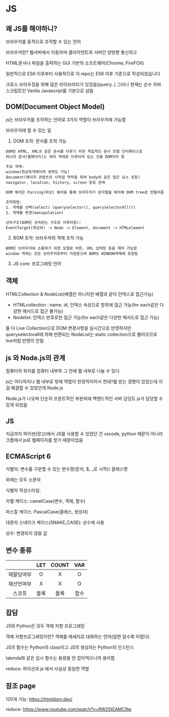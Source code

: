 # JS
## 왜 JS를 해야하니?

브라우저를 동적으로 조작할 수 있는 언어

브라우저란? 웹서버에서 이동하며 클라이언트와 서버간 양방향 통신하고

HTML문서나 파일을 출력하는 GUI 기반의 소프트웨어(Chrome, FireFOX)

일반적으로 ES6 이후부터 사용하므로 이 repo는 ES6 이후 기준으로 작성되었습니다

크로스 브라우징을 위해 많은 라이브러리가 있었음(jquery..) 그러나 현재는 순수 자바스크립트인 Vanila Javascript를 기본으로 삼음 



## DOM(Document Object Model)

js는 브라우저를 조작하는 언어로 3가지 역할이 브라우저에 가능함

브라우저에 할 수 있는 일

1. DOM 조작: 문서를 조작 가능

```
DOM은 HTML, XML과 같은 문서를 다루기 위한 독립적인 문서 모델 인터페이스로
하나의 문서(웹페이지)는 여러 객체로 이루어져 있는 것을 DOM이라 함

주요 객체:
window(최상위객체이며 생략도 가능)
document(페이지 콘텐츠의 시작점 역학을 하며 body와 같은 많은 요소 포함)
navigator, location, history, screen 등등 존재

DOM 해석은 Parsing(파싱) 해석을 통해 브라우저가 문자열을 해석해 DOM tree로 만들어줌

조작방법:
1. 객체를 선택(select) (queryselector(), queryselectorAll())
2. 객체를 변경(manipulation)

상속구조(DOM은 상속받는 구조로 이루어짐):
EventTarget(최상위) -> Node -> Element, document -> HTMLelement
```

2. BOM 조작: 브라우저의 객체 조작 가능

```
BOM은 브라우저와 소통하기 위한 모델로 버튼, URL 입력창 등을 제어 가능함 
window 객체는 모든 브라우저로부터 지원받으며 BOM도 WINDOW객체에 포함됨
```


3. JS core: 프로그래밍 언어





## 객체

HTMLCollection & NodeList(배열은 아니지만 배열과 같이 인덱스로 접근가능)

- HTMLcollection : name, id, 인덱스 속성으로 항목에 접근 가능(for each같은 다양한 메서드로 접근 불가능)
- Nodelist: 인덱스 번호로만 접근 가능(for each같은 다양한 메서드로 접근 가능)

둘 다 Live Collection으로 DOM 변경사항을 실시간으로 반영하지만 queryselectorall에 의해 반환되는 NodeList는 static collection으로 불러오므로 live처럼 반영이 안됨





## js 와 Node.js의 관계

컴퓨터의 위치를 컴퓨터 내부와 그 안에 웹 내부로 나눌 수 있다.

js는 어디까지나 웹 내부로 밖에 역할이 한정적이어서 천대?를 받는 경향이 있었는데 이걸 해결할 수 있었던게 Node.js

Node.js가 나오며 단순히 프론트적인 부분외에 백엔드적인 서버 담당도 js가 담당할 수 있게 되었음



## JS

지금까지 파이썬(쟝고)에서 JS를 사용할 수 있었던 건 vscode, python 때문이 아니라 크롬에서 js로 웹페이지를 받기 때문이었음



## ECMAScript 6

식별자: 변수를 구분할 수 있는 변수명(문자, $, _로 시작)/ 클래스명 

외에는 모두 소문자

식별자 작성스타일:

카멜 케이스: camelCase(변수, 객체, 함수)

파스칼 케이스: PascalCase(클래스, 생성자)

대문자 스네이크 케이스(SNAKE_CASE): 상수에 사용

상수: 변경되지 않을 값

## 변수 종류


||LET|COUNT|VAR|
|:-:|:----:|:-:|:-:|
|재할당여부|O|X|O|
|재선언여부|X|X|O|
|스코프|블록|블록|함수|

## 잡담

JS와 Python은 모두 객체 지향 프로그래밍

객체 지향프로그래밍이란? 객체를 메세지로 대화하는 언어(알면 알수록 어렵다)

JS의 함수는 Python의 class이고 JS의 생성자는 Python의 인스턴스

labmda와 같은 임시 함수는 용량을 안 잡아먹으니까 용이함

reduce: 파이선과 js 에서 사실상 동일한 역할



## 참조 page

120개 기능: https://htmldom.dev/

reduce: https://www.youtube.com/watch?v=RW25tEAMC9w